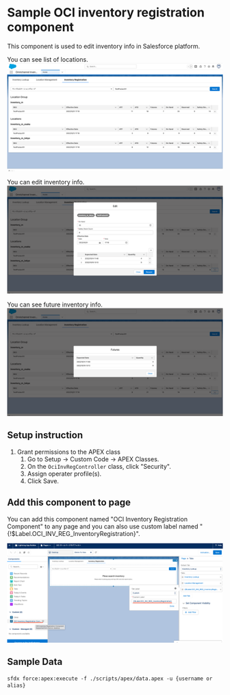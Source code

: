 # Sample OCI inventory registration component
This component is used to edit inventory info in Salesforce platform.

You can see list of locations. 
![](images/list.png)

You can edit inventory info.
![](images/edit.png)

You can see future inventory info.
![](images/futures.png)

## Setup instruction
1. Grant permissions to the APEX class
   1. Go to Setup -> Custom Code -> APEX Classes.
   1. On the `OciInvRegController` class, click "Security".
   1. Assign operater profile(s).
   1. Click Save.

## Add this component to page
You can add this component named "OCI Inventory Registration Component" to any page and you can also use custom label named "{!$Label.OCI_INV_REG_InventoryRegistration}".

![](images/setting.png)


## Sample Data
```
sfdx force:apex:execute -f ./scripts/apex/data.apex -u {username or alias}
```

